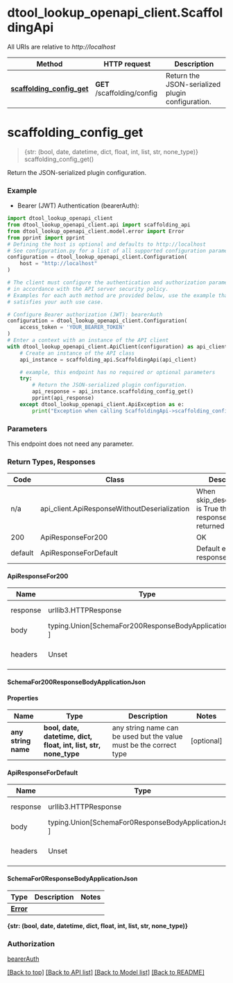 # dtool_lookup_openapi_client.ScaffoldingApi

All URIs are relative to *http://localhost*

Method | HTTP request | Description
------------- | ------------- | -------------
[**scaffolding_config_get**](ScaffoldingApi.md#scaffolding_config_get) | **GET** /scaffolding/config | Return the JSON-serialized plugin configuration.

# **scaffolding_config_get**
> {str: (bool, date, datetime, dict, float, int, list, str, none_type)} scaffolding_config_get()

Return the JSON-serialized plugin configuration.

### Example

* Bearer (JWT) Authentication (bearerAuth):
```python
import dtool_lookup_openapi_client
from dtool_lookup_openapi_client.api import scaffolding_api
from dtool_lookup_openapi_client.model.error import Error
from pprint import pprint
# Defining the host is optional and defaults to http://localhost
# See configuration.py for a list of all supported configuration parameters.
configuration = dtool_lookup_openapi_client.Configuration(
    host = "http://localhost"
)

# The client must configure the authentication and authorization parameters
# in accordance with the API server security policy.
# Examples for each auth method are provided below, use the example that
# satisfies your auth use case.

# Configure Bearer authorization (JWT): bearerAuth
configuration = dtool_lookup_openapi_client.Configuration(
    access_token = 'YOUR_BEARER_TOKEN'
)
# Enter a context with an instance of the API client
with dtool_lookup_openapi_client.ApiClient(configuration) as api_client:
    # Create an instance of the API class
    api_instance = scaffolding_api.ScaffoldingApi(api_client)

    # example, this endpoint has no required or optional parameters
    try:
        # Return the JSON-serialized plugin configuration.
        api_response = api_instance.scaffolding_config_get()
        pprint(api_response)
    except dtool_lookup_openapi_client.ApiException as e:
        print("Exception when calling ScaffoldingApi->scaffolding_config_get: %s\n" % e)
```
### Parameters
This endpoint does not need any parameter.

### Return Types, Responses

Code | Class | Description
------------- | ------------- | -------------
n/a | api_client.ApiResponseWithoutDeserialization | When skip_deserialization is True this response is returned
200 | ApiResponseFor200 | OK
default | ApiResponseForDefault | Default error response

#### ApiResponseFor200
Name | Type | Description  | Notes
------------- | ------------- | ------------- | -------------
response | urllib3.HTTPResponse | Raw response |
body | typing.Union[SchemaFor200ResponseBodyApplicationJson, ] |  |
headers | Unset | headers were not defined |

#### SchemaFor200ResponseBodyApplicationJson

#### Properties
Name | Type | Description | Notes
------------ | ------------- | ------------- | -------------
**any string name** | **bool, date, datetime, dict, float, int, list, str, none_type** | any string name can be used but the value must be the correct type | [optional]

#### ApiResponseForDefault
Name | Type | Description  | Notes
------------- | ------------- | ------------- | -------------
response | urllib3.HTTPResponse | Raw response |
body | typing.Union[SchemaFor0ResponseBodyApplicationJson, ] |  |
headers | Unset | headers were not defined |

#### SchemaFor0ResponseBodyApplicationJson
Type | Description  | Notes
------------- | ------------- | -------------
[**Error**](Error.md) |  | 



**{str: (bool, date, datetime, dict, float, int, list, str, none_type)}**

### Authorization

[bearerAuth](../README.md#bearerAuth)

[[Back to top]](#) [[Back to API list]](../README.md#documentation-for-api-endpoints) [[Back to Model list]](../README.md#documentation-for-models) [[Back to README]](../README.md)

